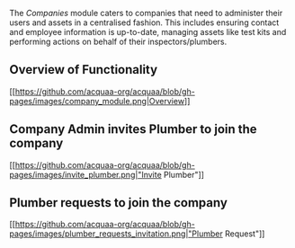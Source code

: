 The _Companies_ module caters to companies that need to administer their users and assets in a centralised fashion. This includes ensuring contact and employee information is up-to-date, managing assets like test kits and performing actions on behalf of their inspectors/plumbers.

## Overview of Functionality
[[https://github.com/acquaa-org/acquaa/blob/gh-pages/images/company_module.png|Overview]]

## Company Admin invites Plumber to join the company
[[https://github.com/acquaa-org/acquaa/blob/gh-pages/images/invite_plumber.png|"Invite Plumber"]]

## Plumber requests to join the company
[[https://github.com/acquaa-org/acquaa/blob/gh-pages/images/plumber_requests_invitation.png|"Plumber Request"]]
